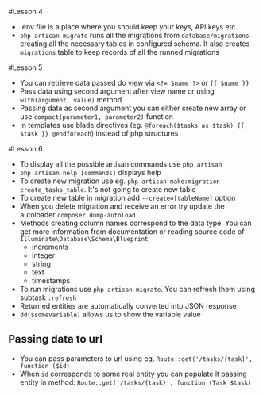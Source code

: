 #Lesson 4
* .env file is a place where you should keep your keys, API keys etc.
* `php artican migrate` runs all the migrations from `database/migrations` creating all the necessary tables in configured schema. It also creates `migrations` table to keep records of all the runned migrations

#Lesson 5
* You can retrieve data passed do view via `<?= $name ?>` or `{{ $name }}`
* Pass data using second argument after view name or using `with(argument, value)` method
* Passing data as second argument you can either create new array or use `compact(parameter1, parameter2)` function
* In templates use blade directives (eg. `@foreach($tasks as $task) {{ $task }} @endforeach`) instead of php structures

#Lesson 6
* To display all the possible artisan commands use `php artisan`
* `php artisan help [commands]` displays help
* To create new migration use eg. `php artisan make:migration create_tasks_table`. It's not going to create new table
* To create new table in migration add `--create=[tableName]` option
* When you delete migration and receive an error try update the autoloader `composer dump-autoload`
* Methods creating column names correspond to the data type. You can get more information from documentation or reading source code of `Illuminate\Database\Schema\Blueprint`
  * increments
  * integer
  * string
  * text
  * timestamps
* To run migrations use `php artisan migrate`. You can refresh them using subtask `:refresh`
* Returned entities are automatically converted into JSON response
* `dd($someVariable)` allows us to show the variable value
 ## Passing data to url
 * You can pass parameters to url using eg. `Route::get('/tasks/{task}', function ($id)`
 * When `id` corresponds to some real entity you can populate it passing entity in method: `Route::get('/tasks/{task}', function (Task $task)`
 